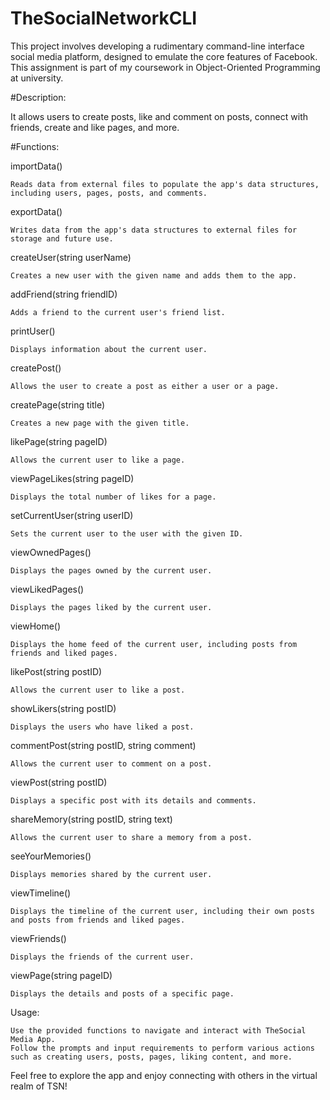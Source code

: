 # TheSocialNetworkCLI
This project involves developing a rudimentary command-line interface social media platform, designed to emulate the core features of Facebook. This assignment is part of my coursework in Object-Oriented Programming at university.

#Description:

It allows users to create posts, like and comment on posts, connect with friends, create and like pages, and more.

#Functions:

importData()

    Reads data from external files to populate the app's data structures, including users, pages, posts, and comments.

exportData()

    Writes data from the app's data structures to external files for storage and future use.

createUser(string userName)

    Creates a new user with the given name and adds them to the app.

addFriend(string friendID)

    Adds a friend to the current user's friend list.

printUser()

    Displays information about the current user.

createPost()

    Allows the user to create a post as either a user or a page.

createPage(string title)

    Creates a new page with the given title.

likePage(string pageID)

    Allows the current user to like a page.

viewPageLikes(string pageID)

    Displays the total number of likes for a page.

setCurrentUser(string userID)

    Sets the current user to the user with the given ID.

viewOwnedPages()

    Displays the pages owned by the current user.

viewLikedPages()

    Displays the pages liked by the current user.

viewHome()

    Displays the home feed of the current user, including posts from friends and liked pages.

likePost(string postID)

    Allows the current user to like a post.

showLikers(string postID)

    Displays the users who have liked a post.

commentPost(string postID, string comment)

    Allows the current user to comment on a post.

viewPost(string postID)

    Displays a specific post with its details and comments.

shareMemory(string postID, string text)

    Allows the current user to share a memory from a post.

seeYourMemories()

    Displays memories shared by the current user.

viewTimeline()

    Displays the timeline of the current user, including their own posts and posts from friends and liked pages.

viewFriends()

    Displays the friends of the current user.

viewPage(string pageID)

    Displays the details and posts of a specific page.

Usage:

    Use the provided functions to navigate and interact with TheSocial Media App.
    Follow the prompts and input requirements to perform various actions such as creating users, posts, pages, liking content, and more.

Feel free to explore the app and enjoy connecting with others in the virtual realm of TSN!
